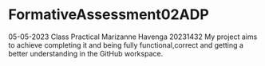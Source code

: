 # FormativeAssessment02ADP
05-05-2023 Class Practical 
Marizanne Havenga 20231432
My project aims to achieve completing it and being fully functional,correct and getting a better understanding in the GitHub workspace.
